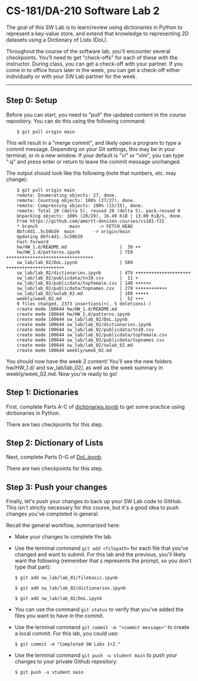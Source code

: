 # CS-181/DA-210 Software Lab 2

The goal of this SW Lab is to learn/review using dictionaries in Python to represent a key-value store, and extend that knowledge to representing 2D datasets using a Dictionary of Lists (DoL).

Throughout the course of the software lab, you'll encounter several checkpoints.  You'll need to get "check-offs" for each of these with the instructor.  During class, you can get a check-off with your partner.  If you come in to office hours later in the week, you can get a check-off either individually or with your SW Lab partner for the week.

---

## Step 0: Setup

Before you can start, you need to "pull" the updated content in the course repository.  You can do this using the following command:

```
    $ git pull origin main
```

This will result in a "merge commit", and likely open a program to type a commit message.  Depending on your Git settings, this may be in your terminal, or in a new window.  If your default is "vi" or "vim", you can type ":q" and press enter or return to leave the commit message unchanged.

The output should look like the following (note that numbers, etc. may change):

```
    $ git pull origin main
    remote: Enumerating objects: 27, done.
    remote: Counting objects: 100% (27/27), done.
    remote: Compressing objects: 100% (15/15), done.
    remote: Total 20 (delta 5), reused 20 (delta 5), pack-reused 0
    Unpacking objects: 100% (20/20), 16.49 KiB | 13.00 KiB/s, done.
    From https://github.com/amertt-denison-courses/cs181-f22
    * branch            main       -> FETCH_HEAD
    8bfc4d1..5c50b39  main       -> origin/main
    Updating 8bfc4d1..5c50b39
    Fast-forward
    hw/HW_1.d/README.md                    |  39 ++
    hw/HW_1.d/patterns.ipynb               | 759 +++++++++++++++++++++++++++++++++
    sw_lab/lab_02/DoL.ipynb                | 509 ++++++++++++++++++++++
    sw_lab/lab_02/dictionaries.ipynb       | 479 +++++++++++++++++++++
    sw_lab/lab_02/publicdata/tn10.csv      |  11 +
    sw_lab/lab_02/publicdata/topfemale.csv | 140 ++++++
    sw_lab/lab_02/publicdata/topnames.csv  | 279 ++++++++++++
    sw_lab/lab_02/swlab_02.md              | 100 +++++
    weekly/week_02.md                      |  52 +++
    9 files changed, 2373 insertions(+), 5 deletions(-)
    create mode 100644 hw/HW_1.d/README.md
    create mode 100644 hw/HW_1.d/patterns.ipynb
    create mode 100644 sw_lab/lab_02/DoL.ipynb
    create mode 100644 sw_lab/lab_02/dictionaries.ipynb
    create mode 100644 sw_lab/lab_02/publicdata/tn10.csv
    create mode 100644 sw_lab/lab_02/publicdata/topfemale.csv
    create mode 100644 sw_lab/lab_02/publicdata/topnames.csv
    create mode 100644 sw_lab/lab_02/swlab_02.md
    create mode 100644 weekly/week_02.md
```

You should now have the week 2 content!  You'll see the new folders hw/HW_1.d/ and sw_lab/lab_02/, as well as the week summary in weekly/week_02.md.  Now you're ready to go!

## Step 1: Dictionaries

First, complete Parts A-C of [dictionaries.ipynb](dictionaries.ipynb) to get some practice using dictionaries in Python.

There are two checkpoints for this step.

## Step 2: Dictionary of Lists

Next, complete Parts D-G of [DoL.ipynb](DoL.ipynb).

There are two checkpoints for this step.

## Step 3: Push your changes

Finally, let's push your changes to back up your SW Lab code to GitHub.  This isn't strictly necessary for this course, but it's a good idea to push changes you've completed in general.

Recall the general workflow, summarized here:

- Make your changes to complete the lab.

- Use the terminal command `git add <filepath>` for each file that you've changed and want to submit.  For this lab and the previous, you'll likely want the following (remember that `$` represents the prompt, so you don't type that part):

    ```
    $ git add sw_lab/lab_01/filebasic.ipynb

    $ git add sw_lab/lab_02/dictionaries.ipynb

    $ git add sw_lab/lab_02/DoL.ipynb
    ```

- You can use the command `git status` to verify that you've added the files you want to have in the commit.

- Use the terminal command `git commit -m "<commit message>"` to create a local commit.  For this lab, you could use:

    ```
    $ git commit -m "Completed SW Labs 1+2."
    ```

- Use the terminal command `git push -u student main` to push your changes to your private Github repository:

    ```
    $ git push -u student main
    ```